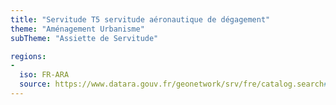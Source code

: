 ```yaml
---
title: "Servitude T5 servitude aéronautique de dégagement"
theme: "Aménagement Urbanisme"
subTheme: "Assiette de Servitude"

regions:
-
  iso: FR-ARA
  source: https://www.datara.gouv.fr/geonetwork/srv/fre/catalog.search#/search?resultType=details&sortBy=relevance&from=1&to=20&fast=index&_content_type=json&any=Servitude T5 servitude aéronautique de dégagement
---
```

